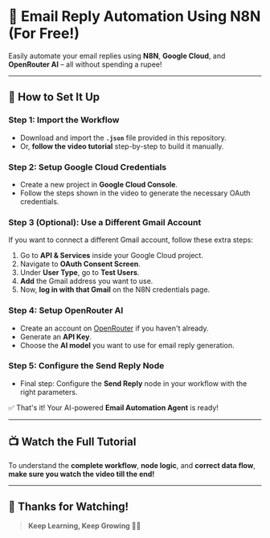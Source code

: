 # 📧 Email Reply Automation Using N8N (For Free!)

Easily automate your email replies using **N8N**, **Google Cloud**, and **OpenRouter AI** – all without spending a rupee!

---

## 🚀 How to Set It Up

### Step 1: Import the Workflow
- Download and import the **`.json`** file provided in this repository.
- Or, **follow the video tutorial** step-by-step to build it manually.

### Step 2: Setup Google Cloud Credentials
- Create a new project in **Google Cloud Console**.
- Follow the steps shown in the video to generate the necessary OAuth credentials.

### Step 3 (Optional): Use a Different Gmail Account
If you want to connect a different Gmail account, follow these extra steps:
1. Go to **API & Services** inside your Google Cloud project.
2. Navigate to **OAuth Consent Screen**.
3. Under **User Type**, go to **Test Users**.
4. **Add** the Gmail address you want to use.
5. Now, **log in with that Gmail** on the N8N credentials page.

### Step 4: Setup OpenRouter AI
- Create an account on [OpenRouter](https://openrouter.ai/) if you haven't already.
- Generate an **API Key**.
- Choose the **AI model** you want to use for email reply generation.

### Step 5: Configure the Send Reply Node
- Final step: Configure the **Send Reply** node in your workflow with the right parameters.

✅ That's it! Your AI-powered **Email Automation Agent** is ready!

---

## 📺 Watch the Full Tutorial
To understand the **complete workflow**, **node logic**, and **correct data flow**,  
**make sure you watch the video till the end!**

---

## 🙌 Thanks for Watching!

> **Keep Learning, Keep Growing 🚀✨**
